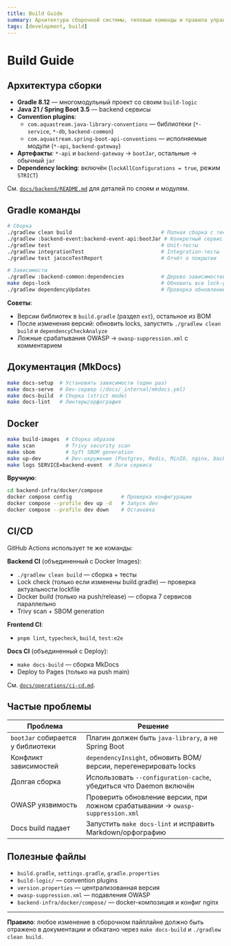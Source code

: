 ```yaml
---
title: Build Guide
summary: Архитектура сборочной системы, типовые команды и правила управления зависимостями.
tags: [development, build]
---
```


# Build Guide

## Архитектура сборки

- **Gradle 8.12** — многомодульный проект со своим `build-logic`
- **Java 21 / Spring Boot 3.5** — backend сервисы
- **Convention plugins**:
  - `com.aquastream.java-library-conventions` — библиотеки (`*-service`, `*-db`, `backend-common`)
  - `com.aquastream.spring-boot-api-conventions` — исполняемые модули (`*-api`, `backend-gateway`)
- **Артефакты**: `*-api` и `backend-gateway` → `bootJar`, остальные → обычный `jar`
- **Dependency locking**: включён (`lockAllConfigurations = true`, режим `STRICT`)

См. [`docs/backend/README.md`](../backend/README.md) для деталей по слоям и модулям.

## Gradle команды

```bash
# Сборка
./gradlew clean build                             # Полная сборка с тестами
./gradlew :backend-event:backend-event-api:bootJar # Конкретный сервис
./gradlew test                                    # Unit-тесты
./gradlew integrationTest                         # Integration-тесты
./gradlew test jacocoTestReport                   # Отчёт о покрытии

# Зависимости
./gradlew :backend-common:dependencies            # Дерево зависимостей
make deps-lock                                    # Обновить все lock-файлы (26 файлов)
./gradlew dependencyUpdates                       # Проверка обновлений
```

**Советы**:
- Версии библиотек в `build.gradle` (раздел `ext`), остальное из BOM
- После изменения версий: обновить locks, запустить `./gradlew clean build` и `dependencyCheckAnalyze`
- Ложные срабатывания OWASP → `owasp-suppression.xml` с комментарием

## Документация (MkDocs)

```bash
make docs-setup  # Установить зависимости (один раз)
make docs-serve  # Dev-сервер (/docs/_internal/mkdocs.yml)
make docs-build  # Сборка (strict mode)
make docs-lint   # Линтеры/орфография
```

## Docker

```bash
make build-images  # Сборка образов
make scan          # Trivy security scan
make sbom          # Syft SBOM generation
make up-dev        # Dev-окружение (Postgres, Redis, MinIO, nginx, backend)
make logs SERVICE=backend-event  # Логи сервиса
```

**Вручную**:
```bash
cd backend-infra/docker/compose
docker compose config                # Проверка конфигурации
docker compose --profile dev up -d   # Запуск dev
docker compose --profile dev down    # Остановка
```

## CI/CD

GitHub Actions использует те же команды:

**Backend CI** (объединенный с Docker Images):
- `./gradlew clean build` — сборка + тесты
- Lock check (только если изменены build.gradle) — проверка актуальности lockfile
- Docker build (только на push/release) — сборка 7 сервисов параллельно
- Trivy scan + SBOM generation

**Frontend CI**:
- `pnpm lint`, `typecheck`, `build`, `test:e2e`

**Docs CI** (объединенный с Deploy):
- `make docs-build` — сборка MkDocs
- Deploy to Pages (только на push main)

См. [`docs/operations/ci-cd.md`](../operations/ci-cd.md).

## Частые проблемы

| Проблема | Решение |
|----------|---------|
| `bootJar` собирается у библиотеки | Плагин должен быть `java-library`, а не Spring Boot |
| Конфликт зависимостей | `dependencyInsight`, обновить BOM/версии, перегенерировать locks |
| Долгая сборка | Использовать `--configuration-cache`, убедиться что Daemon включён |
| OWASP уязвимость | Проверить обновление версии, при ложном срабатывании → `owasp-suppression.xml` |
| Docs build падает | Запустить `make docs-lint` и исправить Markdown/орфографию |

## Полезные файлы

- `build.gradle`, `settings.gradle`, `gradle.properties`
- `build-logic/` — convention plugins
- `version.properties` — централизованная версия
- `owasp-suppression.xml` — подавления OWASP
- `backend-infra/docker/compose/` — docker-композиция и конфиг nginx

---

**Правило**: любое изменение в сборочном пайплайне должно быть отражено в документации и обкатано через `make docs-build` и `./gradlew clean build`.
